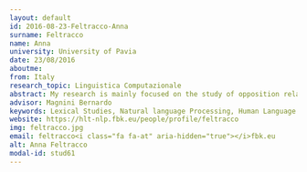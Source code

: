 ```yaml
---
layout: default 
id: 2016-08-23-Feltracco-Anna
surname: Feltracco
name: Anna
university: University of Pavia
date: 23/08/2016
aboutme: 
from: Italy
research_topic: Linguistica Computazionale
abstract: My research is mainly focused on the study of opposition relations at lexical level as a source of contradiction at textual level. Detecting oppositions, both among words and among portions of text, is a fundamental requirement for text analysis. Indeed, textual opposition plays a crucial role in applications such as machine translation, discourse understanding, and information retrieval. In the first year, I have mainly focused the research on the study of opposition relation among verbs. I have studied opposition relation taking in consideration that i) opposition relation is among senses of verbs, and ii) there exist different types of opposition relation with different characteristics. The future steps of my research project aims at studying cases in which an opposition relation between two verbs lead to a contradiction among pairs of sentences. The study of contradiction also requires the analysis of the conditions in which this relation occurs, both at sentence and at text level. In fact, the presence of a lexical opposition alone is not a sufficient condition for contradiction to exist: the opposite items need to be referred to the same entity/event. Consequently, for a complete study on contradiction, also co-reference need to be study from both a theoretical /linguistic and a computational point of view.
advisor: Magnini Bernardo
keywords: Lexical Studies, Natural language Processing, Human Language Technology
website: https://hlt-nlp.fbk.eu/people/profile/feltracco
img: feltracco.jpg
email: feltracco<i class="fa fa-at" aria-hidden="true"></i>fbk.eu
alt: Anna Feltracco
modal-id: stud61
---
```

